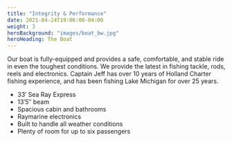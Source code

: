 ```yaml
---
title: "Integrity & Performance"
date: 2021-04-24T19:06:00-04:00
weight: 3
heroBackground: "images/boat_bw.jpg"
heroHeading: The Boat
---
```


Our boat is fully-equipped and provides a safe, comfortable, and stable ride in even the toughest conditions. We provide the latest in fishing tackle, rods, reels and electronics. Captain Jeff has over 10 years of Holland Charter fishing experience, and has been fishing Lake Michigan for over 25 years.

- 33′ Sea Ray Express
- 13′5″ beam
- Spacious cabin and bathrooms
- Raymarine electronics
- Built to handle all weather conditions
- Plenty of room for up to six passengers

